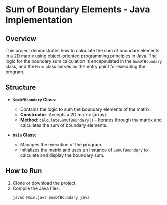 # Sum of Boundary Elements - Java Implementation

## Overview

This project demonstrates how to calculate the sum of boundary elements in a 2D matrix using object-oriented programming principles in Java. The logic for the boundary sum calculation is encapsulated in the `SumOfBoundary` class, and the `Main` class serves as the entry point for executing the program.

## Structure

- **`SumOfBoundary` Class**: 
  - Contains the logic to sum the boundary elements of the matrix.
  - **Constructor**: Accepts a 2D matrix (array).
  - **Method**: `calculateSumOfBoundary()` - Iterates through the matrix and calculates the sum of boundary elements.

- **`Main` Class**: 
  - Manages the execution of the program.
  - Initializes the matrix and uses an instance of `SumOfBoundary` to calculate and display the boundary sum.

## How to Run

1. Clone or download the project.
2. Compile the Java files:
   ```bash
   javac Main.java SumOfBoundary.java
